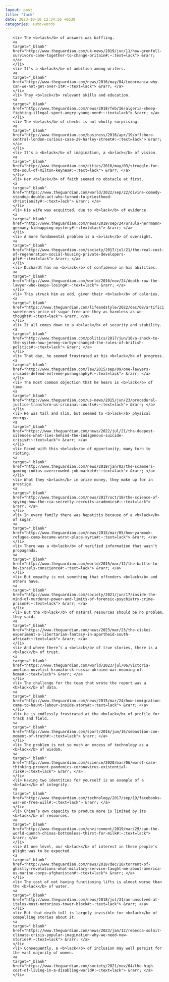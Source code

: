 ```yaml
---
layout: post
title: "lack"
date: 2023-10-10 12:34:56 +0530
categories: auto-words
---
```

<ol>

    <li> The <b>lack</b> of answers was baffling.
    <a 
    target="_blank" 
    href="http://www.theguardian.com/uk-news/2019/jun/11/how-grenfell-survivors-came-together-to-change-britain#:~:text=lack"> &rarr; </a>
    </li>
    <li> It’s a <b>lack</b> of ambition among writers.
    <a 
    target="_blank" 
    href="http://www.theguardian.com/news/2016/may/04/tudormania-why-can-we-not-get-over-it#:~:text=lack"> &rarr; </a>
    </li>
    <li> They <b>lack</b> relevant skills and education.
    <a 
    target="_blank" 
    href="http://www.theguardian.com/news/2018/feb/16/algeria-sheep-fighting-illegal-sport-angry-young-men#:~:text=lack"> &rarr; </a>
    </li>
    <li> The <b>lack</b> of checks is not wholly surprising.
    <a 
    target="_blank" 
    href="http://www.theguardian.com/business/2016/apr/19/offshore-central-london-curious-case-29-harley-street#:~:text=lack"> &rarr; </a>
    </li>
    <li> It’s a <b>lack</b> of imagination, a <b>lack</b> of vision.
    <a 
    target="_blank" 
    href="http://www.theguardian.com/cities/2016/may/03/struggle-for-the-soul-of-milton-keynes#:~:text=lack"> &rarr; </a>
    </li>
    <li> Her <b>lack</b> of faith seemed no obstacle at first.
    <a 
    target="_blank" 
    href="https://www.theguardian.com/world/2022/sep/22/divine-comedy-standup-double-act-who-turned-to-priesthood-christianity#:~:text=lack"> &rarr; </a>
    </li>
    <li> His wife was acquitted, due to <b>lack</b> of evidence.
    <a 
    target="_blank" 
    href="http://www.theguardian.com/news/2019/sep/24/ursula-herrmann-germany-kidnapping-mystery#:~:text=lack"> &rarr; </a>
    </li>
    <li> A more fundamental problem is a <b>lack</b> of oversight.
    <a 
    target="_blank" 
    href="http://www.theguardian.com/society/2017/jul/21/the-real-cost-of-regeneration-social-housing-private-developers-pfi#:~:text=lack"> &rarr; </a>
    </li>
    <li> Duchardt has no <b>lack</b> of confidence in his abilities.
    <a 
    target="_blank" 
    href="http://www.theguardian.com/world/2016/nov/24/death-row-the-lawyer-who-keeps-losing#:~:text=lack"> &rarr; </a>
    </li>
    <li> This struck him as odd, given their <b>lack</b> of calories.
    <a 
    target="_blank" 
    href="https://www.theguardian.com/lifeandstyle/2022/dec/08/artificial-sweeteners-price-of-sugar-free-are-they-as-harmless-as-we-thought#:~:text=lack"> &rarr; </a>
    </li>
    <li> It all comes down to a <b>lack</b> of security and stability.
    <a 
    target="_blank" 
    href="http://www.theguardian.com/politics/2017/jun/16/a-shock-to-the-system-how-jeremy-corbyn-changed-the-rules-of-british-politics#:~:text=lack"> &rarr; </a>
    </li>
    <li> That day, he seemed frustrated at his <b>lack</b> of progress.
    <a 
    target="_blank" 
    href="http://www.theguardian.com/law/2015/sep/09/one-lawyers-crusade-defend-extreme-pornography#:~:text=lack"> &rarr; </a>
    </li>
    <li> The most common objection that he hears is <b>lack</b> of time.
    <a 
    target="_blank" 
    href="http://www.theguardian.com/us-news/2015/jun/23/procedural-justice-transform-us-criminal-courts#:~:text=lack"> &rarr; </a>
    </li>
    <li> He was tall and slim, but seemed to <b>lack</b> physical energy.
    <a 
    target="_blank" 
    href="https://www.theguardian.com/news/2022/jul/21/the-deepest-silences-what-lies-behind-the-indigenous-suicide-crisis#:~:text=lack"> &rarr; </a>
    </li>
    <li> Faced with this <b>lack</b> of opportunity, many turn to rioting.
    <a 
    target="_blank" 
    href="http://www.theguardian.com/news/2018/jan/02/the-scammers-gaming-indias-overcrowded-job-market#:~:text=lack"> &rarr; </a>
    </li>
    <li> What they <b>lack</b> in prize money, they make up for in prestige.
    <a 
    target="_blank" 
    href="http://www.theguardian.com/news/2017/oct/10/the-science-of-spying-how-the-cia-secretly-recruits-academics#:~:text=lack"> &rarr; </a>
    </li>
    <li> In every family there was hepatitis because of a <b>lack</b> of sugar.
    <a 
    target="_blank" 
    href="http://www.theguardian.com/news/2015/mar/05/how-yarmouk-refugee-camp-became-worst-place-syria#:~:text=lack"> &rarr; </a>
    </li>
    <li> There was a <b>lack</b> of verified information that wasn’t propaganda.
    <a 
    target="_blank" 
    href="http://www.theguardian.com/world/2015/mar/12/the-battle-to-be-israels-conscience#:~:text=lack"> &rarr; </a>
    </li>
    <li> But empathy is not something that offenders <b>lack</b> and others have.
    <a 
    target="_blank" 
    href="http://www.theguardian.com/society/2021/jun/17/inside-the-mind-of-murderer-power-and-limits-of-forensic-psychiatry-crime-prison#:~:text=lack"> &rarr; </a>
    </li>
    <li> But the <b>lack</b> of natural resources should be no problem, they said.
    <a 
    target="_blank" 
    href="https://www.theguardian.com/news/2023/mar/23/the-ciskei-experiment-a-libertarian-fantasy-in-apartheid-south-africa#:~:text=lack"> &rarr; </a>
    </li>
    <li> And where there’s a <b>lack</b> of true stories, there is a <b>lack</b> of trust.
    <a 
    target="_blank" 
    href="https://www.theguardian.com/world/2023/jul/06/victoria-amelina-novelist-kramatorsk-russia-ukraine-war-meaning-of-home#:~:text=lack"> &rarr; </a>
    </li>
    <li> The challenge for the team that wrote the report was a <b>lack</b> of data.
    <a 
    target="_blank" 
    href="http://www.theguardian.com/news/2015/mar/24/how-immigration-came-to-haunt-labour-inside-story#:~:text=lack"> &rarr; </a>
    </li>
    <li> He is endlessly frustrated at the <b>lack</b> of profile for track and field.
    <a 
    target="_blank" 
    href="http://www.theguardian.com/sport/2016/jun/16/sebastian-coe-moment-of-truth#:~:text=lack"> &rarr; </a>
    </li>
    <li> The problem is not so much an excess of technology as a <b>lack</b> of wisdom.
    <a 
    target="_blank" 
    href="http://www.theguardian.com/science/2020/mar/06/worst-case-thinking-prevent-pandemics-coronavirus-existential-risk#:~:text=lack"> &rarr; </a>
    </li>
    <li> Having two identities for yourself is an example of a <b>lack</b> of integrity.
    <a 
    target="_blank" 
    href="http://www.theguardian.com/technology/2017/sep/19/facebooks-war-on-free-will#:~:text=lack"> &rarr; </a>
    </li>
    <li> China’s own capacity to produce more is limited by its <b>lack</b> of resources.
    <a 
    target="_blank" 
    href="http://www.theguardian.com/environment/2019/mar/29/can-the-world-quench-chinas-bottomless-thirst-for-milk#:~:text=lack"> &rarr; </a>
    </li>
    <li> At one level, our <b>lack</b> of interest in these people’s plight was to be expected.
    <a 
    target="_blank" 
    href="http://www.theguardian.com/news/2018/dec/18/torrent-of-ghastly-revelations-what-military-service-taught-me-about-america-us-marine-corps-afghanistan#:~:text=lack"> &rarr; </a>
    </li>
    <li> The cost of not having functioning lifts is almost worse than the <b>lack</b> of water.
    <a 
    target="_blank" 
    href="http://www.theguardian.com/news/2018/jul/31/an-unsolved-at-italys-most-notorious-tower-block#:~:text=lack"> &rarr; </a>
    </li>
    <li> But that death toll is largely invisible for <b>lack</b> of compelling stories about it.
    <a 
    target="_blank" 
    href="https://www.theguardian.com/news/2023/jan/12/rebecca-solnit-climate-crisis-popular-imagination-why-we-need-new-stories#:~:text=lack"> &rarr; </a>
    </li>
    <li> Consequently, a <b>lack</b> of inclusion may well persist for the vast majority of women.
    <a 
    target="_blank" 
    href="https://www.theguardian.com/society/2021/nov/04/the-high-cost-of-living-in-a-disabling-world#:~:text=lack"> &rarr; </a>
    </li>